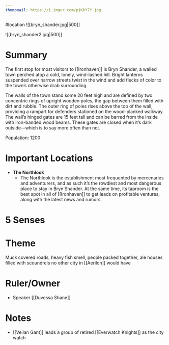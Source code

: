 ```yaml
---
thumbnail: https://i.imgur.com/pjKkY7Y.jpg
---
```

#location
![[bryn_shander.jpg|500]]

![[bryn_shander2.jpg|500]]

# Summary
The first stop for most visitors to [[Ironhaven]] is Bryn Shander, a walled town perched atop a cold, lonely, wind-lashed hill. Bright lanterns suspended over narrow streets twist in the wind and add flecks of color to the town’s otherwise drab surrounding

The walls of the town stand some 20 feet high and are defined by two concentric rings of upright wooden poles, the gap between them filled with dirt and rubble. The outer ring of poles rises above the top of the wall, providing a rampart for defenders stationed on the wood-planked walkway. The wall’s hinged gates are 15 feet tall and can be barred from the inside with iron-banded wood beams. These gates are closed when it’s dark outside—which is to say more often than not.

Population: 1200

# Important Locations
- **The Northlook**
	- The Northlook is the establishment most frequented by mercenaries and adventurers, and as such it’s the rowdiest and most dangerous place to stay in Bryn Shander. At the same time, its taproom is the best spot in all of [[Ironhaven]] to get leads on profitable ventures, along with the latest news and rumors.

# 5 Senses
# Theme
Muck covered roads, heavy fish smell, people packed together, ale houses filled with scoundrels no other city in [[Aerilon]] would have

# Ruler/Owner
- Speaker [[Duvessa Shane]]
# Notes
- [[Veilan Gant]] leads a group of retired [[Everwatch Knights]] as the city watch
